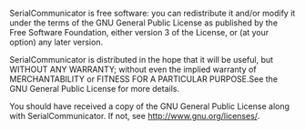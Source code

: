 SerialCommunicator is free software: you can redistribute it and/or modify
  it under the terms of the GNU General Public License as published by
  the Free Software Foundation, either version 3 of the License, or
	(at your option) any later version.

SerialCommunicator is distributed in the hope that it will be useful,
  but WITHOUT ANY WARRANTY; without even the implied warranty of
   MERCHANTABILITY or FITNESS FOR A PARTICULAR PURPOSE.See the
  GNU General Public License for more details.

You should have received a copy of the GNU General Public License
along with SerialCommunicator. If not, see <http://www.gnu.org/licenses/>.
